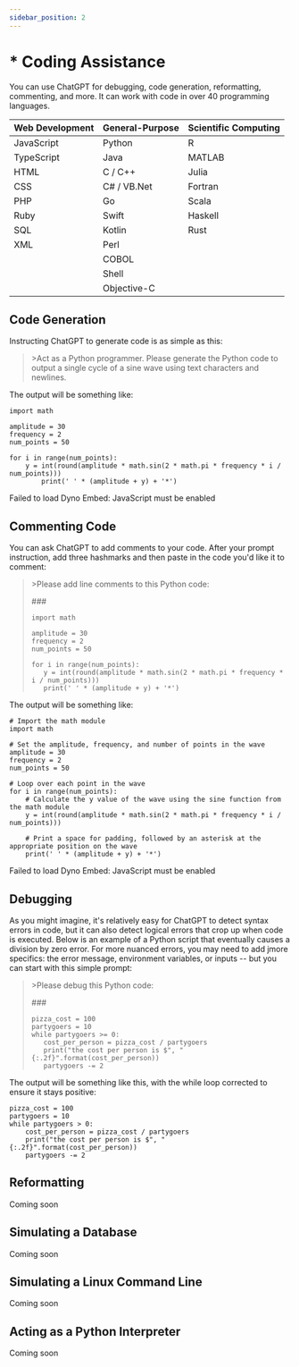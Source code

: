 ```yaml
---
sidebar_position: 2
---
```


# * Coding Assistance

You can use ChatGPT for debugging, code generation, reformatting, commenting, and more. It can work with code in over 40 programming languages. 

| Web Development | General-Purpose | Scientific Computing |
| --------------- | --------------- | -------------------- |
| JavaScript      | Python          | R                    |
| TypeScript      | Java            | MATLAB               |
| HTML            | C / C++         | Julia                |
| CSS             | C# / VB.Net     | Fortran              |
| PHP             | Go              | Scala                |
| Ruby            | Swift           | Haskell              |
| SQL             | Kotlin          | Rust                 |
| XML             | Perl            |                      |
|                 | COBOL           |                      |
|                 | Shell           |                      |
|                 | Objective-C     |                      |

## Code Generation

Instructing ChatGPT to generate code is as simple as this:

>\>Act as a Python programmer. Please generate the Python code to output a single cycle of a sine wave using text characters and newlines.

The output will be something like:
```
import math

amplitude = 30
frequency = 2
num_points = 50

for i in range(num_points):
    y = int(round(amplitude * math.sin(2 * math.pi * frequency * i / num_points)))
        print(' ' * (amplitude + y) + '*')
```

<div 
trydyno-embed="" 
openai-model="text-davinci-003" 
initial-prompt="Act as a Python programmer. Please generate the Python code to output a single cycle of a sine wave using text characters and newlines." 
initial-response="import math\n\namplitude = 30\nfrequency = 2\nnum_points = 50\n\nfor i in range(num_points):\n    y = int(round(amplitude * math.sin(2 * math.pi * frequency * i / num_points)))\n    print(' ' * (amplitude + y) + '*')\n" 
max-tokens="256" 
box-rows="3" 
model-temp="0.7" 
top-p="1">
    <noscript>Failed to load Dyno Embed: JavaScript must be enabled</noscript>
</div>

## Commenting Code

You can ask ChatGPT to add comments to your code. After your prompt instruction, add three hashmarks and then paste in the code you'd like it to comment:

>\>Please add line comments to this Python code:
>
>\#\#\#
>```
>import math
>
>amplitude = 30
>frequency = 2
>num_points = 50
>
>for i in range(num_points):
>    y = int(round(amplitude * math.sin(2 * math.pi * frequency * i / num_points)))
>    print(' ' * (amplitude + y) + '*')


The output will be something like:
```
# Import the math module
import math

# Set the amplitude, frequency, and number of points in the wave
amplitude = 30
frequency = 2
num_points = 50

# Loop over each point in the wave
for i in range(num_points):
    # Calculate the y value of the wave using the sine function from the math module
    y = int(round(amplitude * math.sin(2 * math.pi * frequency * i / num_points)))
    
    # Print a space for padding, followed by an asterisk at the appropriate position on the wave
    print(' ' * (amplitude + y) + '*')
```

<div 
trydyno-embed="" 
openai-model="text-davinci-003" 
initial-prompt="Please add line comments to this Python code:\n\n###\n\nimport math\n\namplitude = 30\nfrequency = 2\nnum_points = 50\n\nfor i in range(num_points):\n   y = int(round(amplitude * math.sin(2 * math.pi * frequency * i / num_points)))\n   print(' ' * (amplitude + y) + '*')\n" 
initial-response="# Import the math module\nimport math\n\n# Set the amplitude, frequency, and number of points in the wave\namplitude = 30\nfrequency = 2\nnum_points = 50\n\n# Loop over each point in the wave\nfor i in range(num_points):\n    # Calculate the y value of the wave using the sine function from the math module\n    y = int(round(amplitude * math.sin(2 * math.pi * frequency * i / num_points)))\n\n       # Print a space for padding, followed by an asterisk at the appropriate position on the wave\n    print(' ' * (amplitude + y) + '*')\n" 
max-tokens="256" 
box-rows="3" 
model-temp="0.7" 
top-p="1">
    <noscript>Failed to load Dyno Embed: JavaScript must be enabled</noscript>
</div>

## Debugging

As you might imagine, it's relatively easy for ChatGPT to detect syntax errors in code, but it can also detect logical errors that crop up when code is executed. Below is an example of a Python script that eventually causes a division by zero error. For more nuanced errors, you may need to add jmore specifics: the error message, environment variables, or inputs -- but you can start with this simple prompt:

>\>Please debug this Python code:
>
>\#\#\#
>```
>pizza_cost = 100
>partygoers = 10
>while partygoers >= 0:
>    cost_per_person = pizza_cost / partygoers
>    print("the cost per person is $", "{:.2f}".format(cost_per_person))
>    partygoers -= 2


The output will be something like this, with the while loop corrected to ensure it stays positive:
```
pizza_cost = 100
partygoers = 10
while partygoers > 0:
    cost_per_person = pizza_cost / partygoers
    print("the cost per person is $", "{:.2f}".format(cost_per_person))
    partygoers -= 2
```

## Reformatting

Coming soon

## Simulating a Database

Coming soon

## Simulating a Linux Command Line

Coming soon

## Acting as a Python Interpreter

Coming soon
